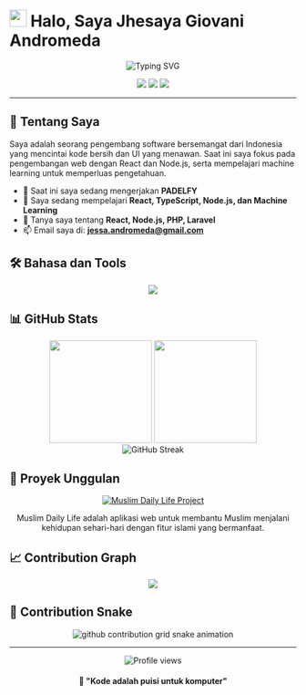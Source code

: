 # <img src="https://media.giphy.com/media/hvRJCLFzcasrR4ia7z/giphy.gif" width="30px"> Halo, Saya Jhesaya Giovani Andromeda

<div align="center">
  <img src="https://readme-typing-svg.herokuapp.com?font=Fira+Code&pause=1000&color=2E9598&width=435&lines=Full-Stack+Developer;UI%2FUX+Enthusiast;Open+Source+Contributor;Always+Learning+New+Things" alt="Typing SVG" />
</div>

<p align="center">
  <a href="https://www.linkedin.com/in/jhesaya-giovani-andromeda/"><img src="https://img.shields.io/badge/LinkedIn-0077B5?style=for-the-badge&logo=linkedin&logoColor=white"></a>
  <a href="https://www.instagram.com/jhesayaa/"><img src="https://img.shields.io/badge/Instagram-E4405F?style=for-the-badge&logo=instagram&logoColor=white"></a>
  <a href="https://muslimdailylife.org/"><img src="https://img.shields.io/badge/Muslim_Daily_Life-1a936f?style=for-the-badge&logo=react&logoColor=white"></a>
</p>

---

## 🚀 Tentang Saya

Saya adalah seorang pengembang software bersemangat dari Indonesia yang mencintai kode bersih dan UI yang menawan. Saat ini saya fokus pada pengembangan web dengan React dan Node.js, serta mempelajari machine learning untuk memperluas pengetahuan.

- 🔭 Saat ini saya sedang mengerjakan **PADELFY**
- 🌱 Saya sedang mempelajari **React, TypeScript, Node.js, dan Machine Learning**
- 💬 Tanya saya tentang **React, Node.js, PHP, Laravel**
- 📫 Email saya di: **jessa.andromeda@gmail.com**

## 🛠️ Bahasa dan Tools

<div align="center">
  <img src="https://skillicons.dev/icons?i=react,nodejs,typescript,javascript,html,css,tailwind,figma,git,supabase,postgres,express,python,docker&perline=7" />
</div>

## 📊 GitHub Stats

<div align="center">
  <img height="180em" src="https://github-readme-stats.vercel.app/api?username=jhesaya&show_icons=true&theme=tokyonight&include_all_commits=true&count_private=true"/>
  <img height="180em" src="https://github-readme-stats.vercel.app/api/top-langs/?username=jhesaya&layout=compact&langs_count=8&theme=tokyonight"/>
</div>

<div align="center">
  <img src="https://streak-stats.demolab.com?user=jhesaya&theme=tokyonight&border_radius=5" alt="GitHub Streak" />
</div>

## 🌟 Proyek Unggulan

<div align="center">
  <a href="https://muslimdailylife.org/">
    <img src="https://img.shields.io/badge/Muslim_Daily_Life-Islamic_Web_App-1a936f?style=for-the-badge&logo=react" alt="Muslim Daily Life Project" />
  </a>
</div>

<div align="center">
  <p>Muslim Daily Life adalah aplikasi web untuk membantu Muslim menjalani kehidupan sehari-hari dengan fitur islami yang bermanfaat.</p>
</div>

## 📈 Contribution Graph

<div align="center">
  <img src="https://github-readme-activity-graph.vercel.app/graph?username=jhesaya&theme=tokyo-night" />
</div>

## 🐍 Contribution Snake

<div align="center">
  <picture>
    <source
      media="(prefers-color-scheme: dark)"
      srcset="https://raw.githubusercontent.com/jhesayaa/jhesayaa/output/github-contribution-grid-snake-dark.svg"
    />
    <source
      media="(prefers-color-scheme: light)"
      srcset="https://raw.githubusercontent.com/jhesayaa/jhesayaa/output/github-contribution-grid-snake.svg"
    />
    <img
      alt="github contribution grid snake animation"
      src="https://raw.githubusercontent.com/jhesayaa/jhesayaa/output/github-contribution-grid-snake.svg"
    />
  </picture>
</div>

---

<div align="center">
  <img src="https://komarev.com/ghpvc/?username=jhesaya&style=flat-square&color=blue" alt="Profile views" />
</div>

<div align="center">
  <h4>
    📝 "Kode adalah puisi untuk komputer"
  </h4>
</div>

